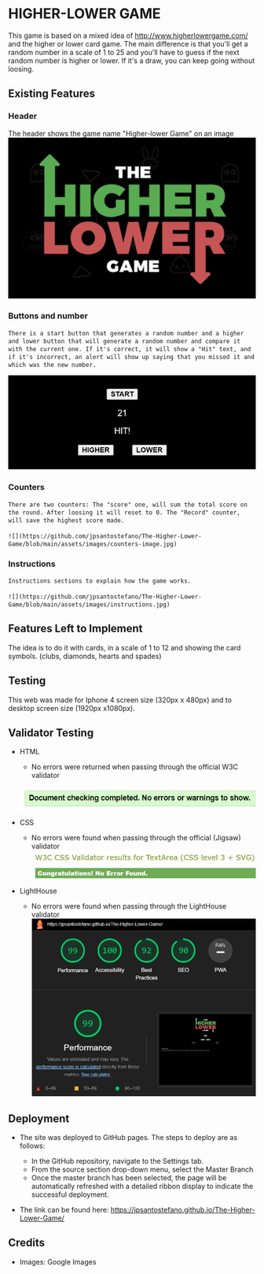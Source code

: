 # HIGHER-LOWER GAME

This game is based on a mixed idea of http://www.higherlowergame.com/ and the higher or lower card game.
The main difference is that you'll get a random number in a scale of 1 to 25 and you'll have to guess if the next random number is higher or lower. If it's a draw, you can keep going without loosing.

## Existing Features
### Header
   The header shows the game name "Higher-lower Game" on an image
    ![](https://github.com/jpsantostefano/The-Higher-Lower-Game/blob/main/assets/images/the-higher-lower-game.jpg)

### Buttons and number
    There is a start button that generates a random number and a higher and lower button that will generate a random number and compare it with the current one. If it's correct, it will show a "Hit" text, and if it's incorrect, an alert will show up saying that you missed it and which was the new number.
   ![](https://github.com/jpsantostefano/The-Higher-Lower-Game/blob/main/assets/images/buttons-feature.jpg)

### Counters
    There are two counters: The "score" one, will sum the total score on the round. After loosing it will reset to 0. The "Record" counter, will save the highest score made.
    
    ![](https://github.com/jpsantostefano/The-Higher-Lower-Game/blob/main/assets/images/counters-image.jpg)

### Instructions
    Instructions sections to explain how the game works.
    
    ![](https://github.com/jpsantostefano/The-Higher-Lower-Game/blob/main/assets/images/instructions.jpg)

## Features Left to Implement
The idea is to do it with cards, in a scale of 1 to 12 and showing the card symbols. (clubs, diamonds, hearts and spades)

## Testing
This web was made for Iphone 4 screen size (320px x 480px) and to desktop screen size (1920px x1080px).

## Validator Testing
- HTML
    - No errors were returned when passing through the official W3C validator
    
    ![](https://github.com/jpsantostefano/The-Higher-Lower-Game/blob/main/assets/images/html-validator.jpg)
    
- CSS

    - No errors were found when passing through the official (Jigsaw) validator
    ![](https://github.com/jpsantostefano/The-Higher-Lower-Game/blob/main/assets/images/css-validator.jpg)
    
- LightHouse
   - No errors were found when passing through the LightHouse validator
    ![](https://github.com/jpsantostefano/The-Higher-Lower-Game/blob/main/assets/images/LightHouse-validator.jpg)

## Deployment
- The site was deployed to GitHub pages. The steps to deploy are as follows:
    - In the GitHub repository, navigate to the Settings tab.
    - From the source section drop-down menu, select the Master Branch
    - Once the master branch has been selected, the page will be automatically refreshed with a detailed ribbon display to indicate the successful deployment.

- The link can be found here:
https://jpsantostefano.github.io/The-Higher-Lower-Game/

## Credits
   - Images: Google Images
   
